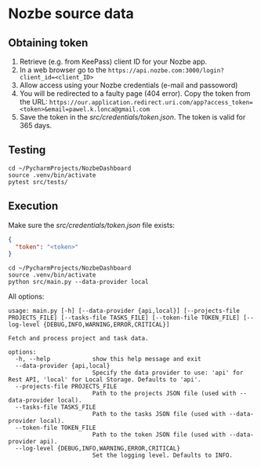 # Nozbe source data

## Obtaining token

1. Retrieve (e.g. from KeePass) client ID for your Nozbe app.
2. In a web browser go to the `https://api.nozbe.com:3000/login?client_id=<client_ID>`
3. Allow access using your Nozbe credentials (e-mail and passoword)
3. You will be redirected to a faulty page (404 error). Copy the token from the URL:
   `https://our.application.redirect.uri.com/app?access_token=<token>&email=pawel.k.lonca@gmail.com`
4. Save the token in the *src/credentials/token.json*. The token is valid for 365 days.

## Testing

```shell
cd ~/PycharmProjects/NozbeDashboard
source .venv/bin/activate
pytest src/tests/
```

## Execution

Make sure the *src/credentials/token.json* file exists:

```json
{
  "token": "<token>"
}
```

```shell
cd ~/PycharmProjects/NozbeDashboard
source .venv/bin/activate
python src/main.py --data-provider local
```

All options:
```shell
usage: main.py [-h] [--data-provider {api,local}] [--projects-file PROJECTS_FILE] [--tasks-file TASKS_FILE] [--token-file TOKEN_FILE] [--log-level {DEBUG,INFO,WARNING,ERROR,CRITICAL}]

Fetch and process project and task data.

options:
  -h, --help            show this help message and exit
  --data-provider {api,local}
                        Specify the data provider to use: 'api' for Rest API, 'local' for Local Storage. Defaults to 'api'.
  --projects-file PROJECTS_FILE
                        Path to the projects JSON file (used with --data-provider local).
  --tasks-file TASKS_FILE
                        Path to the tasks JSON file (used with --data-provider local).
  --token-file TOKEN_FILE
                        Path to the token JSON file (used with --data-provider api).
  --log-level {DEBUG,INFO,WARNING,ERROR,CRITICAL}
                        Set the logging level. Defaults to INFO.
```
